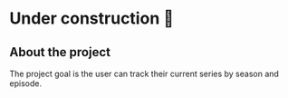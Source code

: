 # Under construction 🚧

## About the project
The project goal is the user can track their current series by season and episode.
